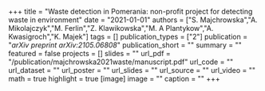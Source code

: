 +++
title = "Waste detection in Pomerania: non-profit project for detecting waste in environment"
date = "2021-01-01"
authors = ["S. Majchrowska","A. Mikolajczyk","M. Ferlin","Z. Klawikowska","M. A Plantykow","A. Kwasigroch","K. Majek"]
tags = []
publication_types = ["2"]
publication = "_arXiv preprint arXiv:2105.06808_"
publication_short = ""
summary = ""
featured = false
projects = []
slides = ""
url_pdf = "/publication/majchrowska2021waste/manuscript.pdf"
url_code = ""
url_dataset = ""
url_poster = ""
url_slides = ""
url_source = ""
url_video = ""
math = true
highlight = true
[image]
image = ""
caption = ""
+++

